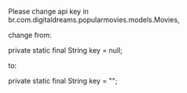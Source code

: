 Please change api key in br.com.digitaldreams.popularmovies.models.Movies, 

change from:

private static final String key = null; 


to:

private static final String key = "<YOUR API KEY>";

